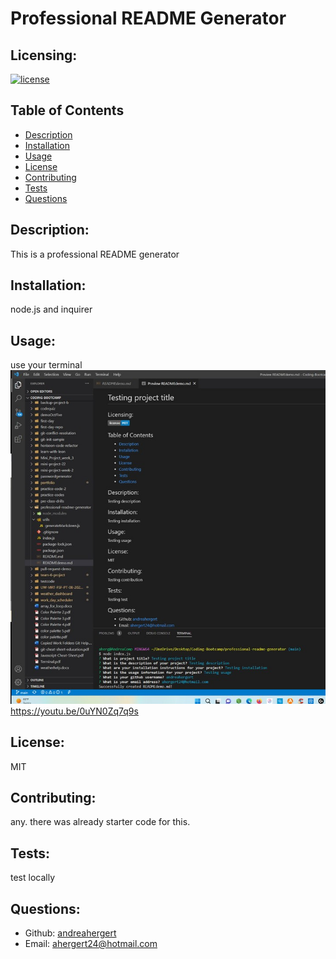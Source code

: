 # Professional README Generator

## Licensing:
[![license](https://img.shields.io/badge/license-MIT-blue)](https://shields.io)

## Table of Contents 
- [Description](#description)
- [Installation](#installation)
- [Usage](#usage)
- [License](#license)
- [Contributing](#contributing)
- [Tests](#tests)
- [Questions](#questions)

## Description:
This is a professional README generator

## Installation:
node.js and inquirer

## Usage:
use your terminal
![Screenshot](assets/img/screenshot.jpg)
https://youtu.be/0uYN0Zq7q9s

## License:
MIT

## Contributing:
any.  there was already starter code for this.

## Tests:
test locally

## Questions:
- Github: [andreahergert](https://github.com/andreahergert)
- Email: ahergert24@hotmail.com 